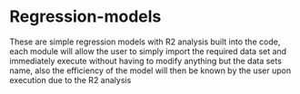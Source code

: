 # Regression-models


These are simple regression models with R2 analysis built into the code,  each module will allow the user to simply import the required data set and immediately execute without having to modify anything but the data sets 
name, also the efficiency of the model will then be known by the user upon execution due to the R2 analysis 
